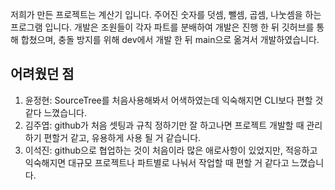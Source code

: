 저희가 만든 프로젝트는 계산기 입니다.
주어진 숫자를 덧셈, 뺄셈, 곱셈, 나눗셈을 하는 프로그램 입니다.
개발은 조원들이 각자 파트를 분배하여 개발은 진행 한 뒤 깃허브를 통해 합쳤으며, 충돌 방지를 위해
dev에서 개발 한 뒤 main으로 옮겨서 개발하였습니다.

## 어려웠던 점
1. 윤정현: SourceTree를 처음사용해봐서 어색하였는데 익숙해지면 CLI보다 편할 것 같다 느꼈습니다.
2. 김주엽: github가 처음 셋팅과 규칙 정하기만 잘 하고나면 프로젝트 개발할 때 관리하기 편할거 같고, 유용하게 사용 될 거 같습니다.
3. 이석진: github으로 협업하는 것이 처음이라 많은 애로사항이 있었지만, 적응하고 익숙해지면 대규모 프로젝트나 파트별로 나눠서 작업할 때 편할 거 같다고 느꼈습니다.

